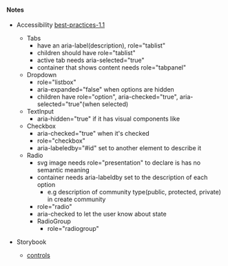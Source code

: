 #### Notes

- Accessibility [best-practices-1.1](https://www.w3.org/TR/wai-aria-practices-1.1/)

  - Tabs
    - have an aria-label(description), role="tablist"
    - children should have role="tablist"
    - active tab needs aria-selected="true"
    - container that shows content needs role="tabpanel"
  - Dropdown
    - role="listbox"
    - aria-expanded="false" when options are hidden
    - children have role="option", aria-checked="true", aria-selected="true"(when selected)
  - TextInput
    - aria-hidden="true" if it has visual components like <Icon />
  - Checkbox
    - aria-checked="true" when it's checked
    - role="checkbox"
    - aria-labeledby="#id" set to another element to describe it
  - Radio
    - svg image needs role="presentation" to declare is has no semantic meaning
    - container needs aria-labeldby set to the description of each option
      - e.g description of community type(public, protected, private) in create community
    - role="radio"
    - aria-checked to let the user know about state
    - RadioGroup
      - role="radiogroup"

- Storybook
  - [controls](https://storybook.js.org/docs/react/essentials/controls)
